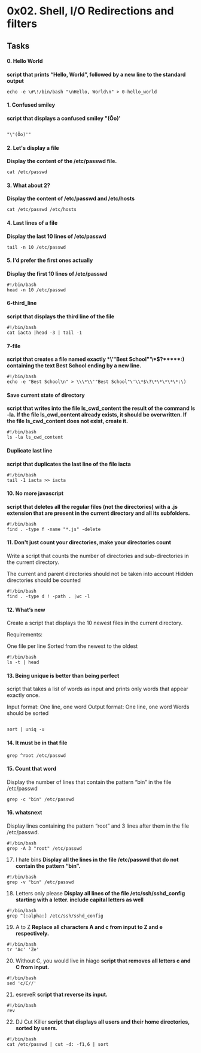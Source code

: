 # 0x02. Shell, I/O Redirections and filters

## Tasks

#### 0. Hello World
**script that prints “Hello, World”, followed by a new line to the standard output**
```
echo -e \#\!/bin/bash "\nHello, World\n" > 0-hello_world
```

#### 1. Confused smiley
**script that displays a confused smiley "(Ôo)'**
```

"\"(Ôo)'"
```

#### 2. Let's display a file
**Display the content of the /etc/passwd file.**

```
cat /etc/passwd
```
#### 3. What about 2?
**Display the content of /etc/passwd and /etc/hosts**

```
cat /etc/passwd /etc/hosts
```
#### 4. Last lines of a file
**Display the last 10 lines of /etc/passwd**

```
tail -n 10 /etc/passwd
```
#### 5. I'd prefer the first ones actually

**Display the first 10 lines of /etc/passwd**
```
#!/bin/bash
head -n 10 /etc/passwd
```
#### 6-third_line
**script that displays the third line of the file**
```
#!/bin/bash
cat iacta |head -3 | tail -1
```
#### 7-file
**script that creates a file named exactly \*\\'"Best School"\'\\*$\?\*\*\*\*\*:) containing the text Best School ending by a new line.**
```
#!/bin/bash
echo -e "Best School\n" > \\\*\\'"Best School"\'\\*$\?\*\*\*\*\*:\)

```

#### Save current state of directory
**script that writes into the file ls_cwd_content the result of the command ls -la. If the file ls_cwd_content already exists, it should be overwritten. If the file ls_cwd_content does not exist, create it.**
```
#!/bin/bash
ls -la ls_cwd_content
```
#### Duplicate last line
**script that duplicates the last line of the file iacta**
```
#!/bin/bash
tail -1 iacta >> iacta
```
#### 10. No more javascript
**script that deletes all the regular files (not the directories) with a .js extension that are present in the current directory and all its subfolders.**
```
#!/bin/bash
find . -type f -name "*.js" -delete
```

#### 11. Don't just count your directories, make your directories count
Write a script that counts the number of directories and sub-directories in the current directory.

The current and parent directories should not be taken into account
Hidden directories should be counted

```
#!/bin/bash
find . -type d ! -path . |wc -l
```

#### 12. What’s new
Create a script that displays the 10 newest files in the current directory.

Requirements:

One file per line
Sorted from the newest to the oldest

```
#!/bin/bash
ls -t | head 
```
#### 13. Being unique is better than being perfect
script that takes a list of words as input and prints only words that appear exactly once.

Input format: One line, one word
Output format: One line, one word
Words should be sorted

```

sort | uniq -u     
```

#### 14. It must be in that file

```
grep ^root /etc/passwd

```

#### 15. Count that word
Display the number of lines that contain the pattern “bin” in the file /etc/passwd

```
grep -c "bin" /etc/passwd        

```

#### 16. whatsnext
Display lines containing the pattern “root” and 3 lines after them in the file /etc/passwd.

```
#!/bin/bash
grep -A 3 "root" /etc/passwd
```
17. I hate bins
**Display all the lines in the file /etc/passwd that do not contain the pattern “bin”.**
```
#!/bin/bash
grep -v "bin" /etc/passwd
```

18. Letters only please
**Display all lines of the file /etc/ssh/sshd_config starting with a letter.
include capital letters as well**
```
#!/bin/bash
grep ^[:alpha:] /etc/ssh/sshd_config
```

19. A to Z
**Replace all characters A and c from input to Z and e respectively.**
```
#!/bin/bash
tr 'Ac' 'Ze'
```

20. Without C, you would live in hiago
**script that removes all letters c and C from input.**
```
#!/bin/bash
sed 'c/C//'
```

21. esreveR
**script that reverse its input.**
```
#!/bin/bash
rev 
```

22. DJ Cut Killer
**script that displays all users and their home directories, sorted by users.**
```
#!/bin/bash
cat /etc/passwd | cut -d: -f1,6 | sort
```
